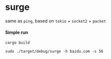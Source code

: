 # surge
same as `ping`, based on `tokio` + `socket2` + `packet`

#### Simple run
```shell
cargo build

sudo ./target/debug/surge -h baidu.com -s 56
```